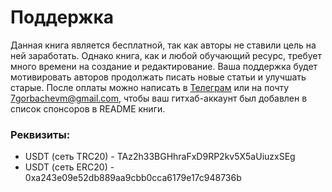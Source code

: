# Поддержка

Данная книга является бесплатной, так как авторы не ставили цель на ней заработать. Однако книга, как и любой обучающий ресурс, требует много времени на создание и редактирование. Ваша поддержка будет мотивировать авторов продолжать писать новые статьи и улучшать старые. После оплаты можно написать в [Телеграм](https://t.me/egorvn) или на почту 7gorbachevm@gmail.com, чтобы ваш гитхаб-аккаунт был добавлен в список спонсоров в README книги.

### Реквизиты:

- USDT (сеть TRC20) - TAz2h33BGHhraFxD9RP2kv5X5aUiuzxSEg
- USDT (сеть ERC20) - 0xa243e09e52db889aa9cbb0cca6179e17c948736b
